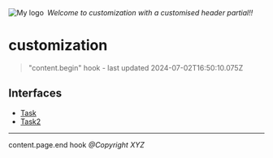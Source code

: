 <div style="display:flex; align-items:center;">
  <img alt="My logo" src="https://placehold.co/100x50" style="margin-right: .5em;" />
  <em>Welcome to customization with a customised header partial!!</em>
</div>

# customization

> "content.begin" hook - last updated 2024-07-02T16:50:10.075Z

## Interfaces

- [Task](Interface.Task.md)
- [Task2](Interface.Task2.md)

***
content.page.end hook *@Copyright XYZ*
